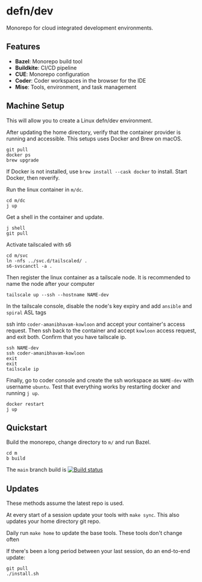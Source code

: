 # defn/dev

Monorepo for cloud integrated development environments.

## Features

- **Bazel**: Monorepo build tool
- **Buildkite**: CI/CD pipeline
- **CUE**: Monorepo configuration
- **Coder**: Coder workspaces in the browser for the IDE
- **Mise**: Tools, environment, and task management

## Machine Setup
This will allow you to create a Linux defn/dev environment. 

After updating the home directory, verify that the container provider is running and accessible. This setups uses Docker and Brew on macOS. 
```
git pull
docker ps
brew upgrade
```

If Docker is not installed, use `brew install --cask docker` to install. Start Docker, then reverify.

Run the linux container in `m/dc`.
```
cd m/dc
j up
```

Get a shell in the container and update.
```
j shell
git pull
```

Activate tailscaled with s6
```
cd m/svc
ln -nfs ../svc.d/tailscaled/ .
s6-svscanctl -a .
```

Then register the linux container as a tailscale node. It is recommended to name the node after your computer 
```
tailscale up --ssh --hostname NAME-dev
```

In the tailscale console, disable the node's key expiry and add `ansible` and `spiral` ASL tags

ssh into `coder-amanibhavam-kowloon` and accept your container's access request. Then ssh back to the container and accept `kowloon` access request, and exit both. Confirm that you have tailscale ip.
```
ssh NAME-dev
ssh coder-amanibhavam-kowloon
exit
exit
tailscale ip
```

Finally, go to coder console and create the ssh workspace as `NAME-dev` with username `ubuntu`. Test that everything works by restarting docker and running `j up`.
```
docker restart
j up
```

## Quickstart

Build the monorepo, change directory to `m/` and run Bazel.

```
cd m
b build
```

The `main` branch build is [![Build status](https://badge.buildkite.com/879feda30e2616b22929338672877e85dfe82f60eb47df2e6a.svg?branch=main)](https://buildkite.com/defn/dev)

## Updates
These methods assume the latest repo is used.

At every start of a session update your tools with `make sync`. This also updates your home directory git repo.

Daily run `make home` to update the base tools. These tools don't change often

If there's been a long period between your last session, do an end-to-end update:
```
git pull
./install.sh
```